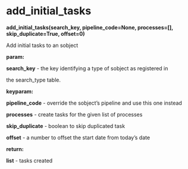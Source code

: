 # add\_initial\_tasks

**add\_initial\_tasks(search\_key, pipeline\_code=None, processes=\[\], skip\_duplicate=True, offset=0)**

Add initial tasks to an sobject

**param:**

**search\_key** - the key identifying a type of sobject as registered in

the search\_type table.

**keyparam:**

**pipeline\_code** - override the sobject’s pipeline and use this one instead

**processes** - create tasks for the given list of processes

**skip\_duplicate** - boolean to skip duplicated task

**offset** - a number to offset the start date from today’s date

**return:**

**list** - tasks created

